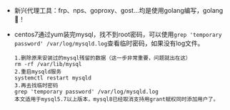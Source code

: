 - 新兴代理工具：frp、nps、goproxy、gost...均是使用golang编写，golang🐂！

- centos7通过yum装完mysql，找不到root密码，可以使用`grep 'temporary password' /var/log/mysqld.log`查看临时密码，如果没有log文件。

  ```
  1.删除原来安装过的mysql残留的数据（这一步非常重要，问题就出在这）
  rm -rf /var/lib/mysql
  2.重启mysqld服务
  systemctl restart mysqld
  3.再去找临时密码
  grep 'temporary password' /var/log/mysqld.log
  本文适用于mysql5.7以上版本，mysql8已经取消支持用grant赋权同时添加用户了。
  ```

  